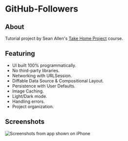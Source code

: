 # GitHub-Followers

## About
Tutorial project by Sean Allen's [Take Home Project](https://seanallen.teachable.com) course.

## Featuring

- UI built 100% programmatically.
- No third-party libraries.
- Networking with URLSession.
- Diffable Data Source & Compositional Layout.
- Persistence with User Defaults.
- Image Caching.
- Light/Dark mode.
- Handling errors.
- Project organization.

## Screenshots
![Screenshots from app shown on iPhone](https://i.imgur.com/qwLY3gE.jpg)
